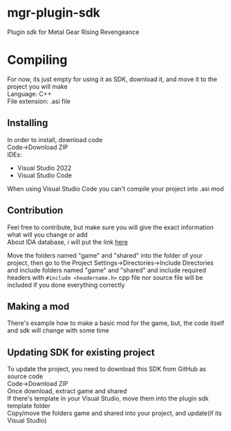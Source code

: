 # mgr-plugin-sdk
Plugin sdk for Metal Gear Rising Revengeance

# Compiling
For now, its just empty for using it as SDK, download it, and move it to the project you will make <br />
Language: C++ <br />
File extension: .asi file <br />
## Installing
In order to install, download code <br />
Code->Download ZIP <br />
IDEs:
* Visual Studio 2022
* Visual Studio Code

When using Visual Studio Code you can't compile your project into .asi mod
## Contribution
Feel free to contribute, but make sure you will give the exact information what will you change or add <br />
About IDA database, i will put the link [here](https://drive.google.com/file/d/1TTIz8vpW4CCyaA2Bc1rhdnXtnlnGmLoy/view?usp=drivesdk)

Move the folders named "game" and "shared" into the folder of your project, then go to the Project Settings->Directories->Include Directories and include folders named "game" and "shared" and include required headers with ```#include <headername.h>``` cpp file nor source file will be included if you done everything correctly

## Making a mod
There's example how to make a basic mod for the game, but, the code itself and sdk will change with some time

## Updating SDK for existing project
To update the project, you need to download this SDK from GitHub as source code<br />
Code->Download ZIP<br />
Once download, extract game and shared<br />
If there's template in your Visual Studio, move them into the plugin sdk template folder<br />
Copy/move the folders game and shared into your project, and update(if its Visual Studio)<br />
